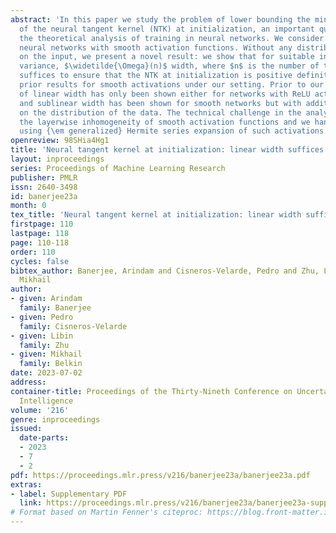 ```yaml
---
abstract: 'In this paper we study the problem of lower bounding the minimum eigenvalue
  of the neural tangent kernel (NTK) at initialization, an important quantity for
  the theoretical analysis of training in neural networks. We consider feedforward
  neural networks with smooth activation functions. Without any distributional assumptions
  on the input, we present a novel result: we show that for suitable initialization
  variance, $\widetilde{\Omega}(n)$ width, where $n$ is the number of training samples,
  suffices to ensure that the NTK at initialization is positive definite, improving
  prior results for smooth activations under our setting. Prior to our work, the sufficiency
  of linear width has only been shown either for networks with ReLU activation functions,
  and sublinear width has been shown for smooth networks but with additional conditions
  on the distribution of the data. The technical challenge in the analysis stems from
  the layerwise inhomogeneity of smooth activation functions and we handle the challenge
  using {\em generalized} Hermite series expansion of such activations.'
openreview: 98SHia4Hg1
title: 'Neural tangent kernel at initialization: linear width suffices'
layout: inproceedings
series: Proceedings of Machine Learning Research
publisher: PMLR
issn: 2640-3498
id: banerjee23a
month: 0
tex_title: 'Neural tangent kernel at initialization: linear width suffices'
firstpage: 110
lastpage: 118
page: 110-118
order: 110
cycles: false
bibtex_author: Banerjee, Arindam and Cisneros-Velarde, Pedro and Zhu, Libin and Belkin,
  Mikhail
author:
- given: Arindam
  family: Banerjee
- given: Pedro
  family: Cisneros-Velarde
- given: Libin
  family: Zhu
- given: Mikhail
  family: Belkin
date: 2023-07-02
address:
container-title: Proceedings of the Thirty-Nineth Conference on Uncertainty in Artificial
  Intelligence
volume: '216'
genre: inproceedings
issued:
  date-parts:
  - 2023
  - 7
  - 2
pdf: https://proceedings.mlr.press/v216/banerjee23a/banerjee23a.pdf
extras:
- label: Supplementary PDF
  link: https://proceedings.mlr.press/v216/banerjee23a/banerjee23a-supp.pdf
# Format based on Martin Fenner's citeproc: https://blog.front-matter.io/posts/citeproc-yaml-for-bibliographies/
---
```


